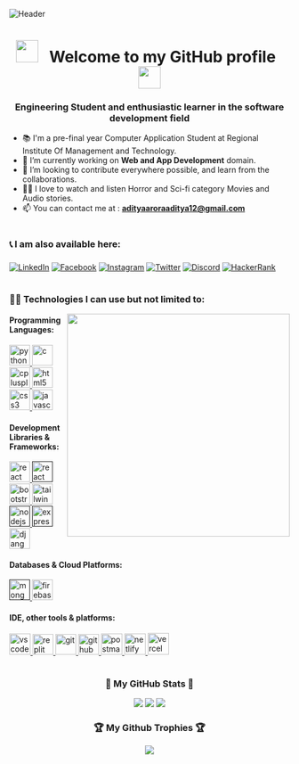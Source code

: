 ![Header](./github-header-image.png)

<h1 align="center"><img src="https://user-images.githubusercontent.com/74038190/213844263-a8897a51-32f4-4b3b-b5c2-e1528b89f6f3.png" width="40" /> &nbsp; Welcome to my GitHub profile &nbsp; <img src="https://user-images.githubusercontent.com/74038190/213844263-a8897a51-32f4-4b3b-b5c2-e1528b89f6f3.png" width="40" /></h1>
<h3 align="center">Engineering Student and enthusiastic learner in the software development field</h3>

<!-- <p align="left"> <img src="https://komarev.com/ghpvc/?username=arghyadutta080&label=Profile%20views&style=for-the-badge" alt="arghyadutta080" /> </p> -->

- 📚 I'm a pre-final year Computer Application Student at Regional Institute Of Management and Technology.
- 🌱 I’m currently working on **Web and App Development** domain. 
- 💞️ I’m looking to contribute everywhere possible, and learn from the collaborations.
- 🧑‍💻 I love to watch and listen Horror and Sci-fi category Movies and Audio stories.
- 📫 You can contact me at : **adityaaroraaditya12@gmail.com**


# <h3 align="left"> 📞 I am also available here: <h3>
<p align="left">
<a href="" target="blank"><img alt='LinkedIn' src='https://img.shields.io/badge/LinkedIn-100000?style=for-the-badge&logo=LinkedIn&logoColor=white&labelColor=000000&color=0072b1'/></a>  
<a href="" target="blank"><img alt='Facebook' src='https://img.shields.io/badge/Facebook-100000?style=for-the-badge&logo=Facebook&logoColor=white&labelColor=black&color=000080'/></a>
<a href="" target="blank"><img alt='Instagram' src='https://img.shields.io/badge/Instagram-100000?style=for-the-badge&logo=Instagram&logoColor=white&labelColor=000000&color=FF009E'/></a>
<a href="" target="blank"><img alt='Twitter' src='https://img.shields.io/badge/Twitter-100000?style=for-the-badge&logo=Twitter&logoColor=white&labelColor=000000&color=33BBFF'/></a>
<a href="" target="blank"><img alt='Discord' src='https://img.shields.io/badge/Discord-100000?style=for-the-badge&logo=Discord&logoColor=white&labelColor=black&color=6B00B3'/></a>
<a href="" target="blank"><img alt='HackerRank' src='https://img.shields.io/badge/hackerrank-100000?style=for-the-badge&logo=hackerrank&logoColor=white&labelColor=000000&color=006600'/></a>
</p>


# <h3 align="left">🧑‍💻 Technologies I can use but not limited to: </h3>
<img align="right" src="https://user-images.githubusercontent.com/74038190/229223263-cf2e4b07-2615-4f87-9c38-e37600f8381a.gif" width="400">
<p align="left">
<h4 align="left">Programming Languages: </h4>
<a href="https://www.python.org" target="_blank" rel="noreferrer"> <img src="https://skillicons.dev/icons?i=python" alt="python" width="37" height="37"/> </a>
<a href="https://www.cprogramming.com/" target="_blank" rel="noreferrer"> <img src="https://skillicons.dev/icons?i=c" alt="c" width="37" height="37"/> </a>
<a href="https://www.cplusplus.com/doc/tutorial/" target="_blank" rel="noreferrer"> <img src="https://skillicons.dev/icons?i=cpp" alt="cplusplus" width="37" height="37"/> </a>
<a href="https://www.w3.org/html/" target="_blank" rel="noreferrer"> <img src="https://skillicons.dev/icons?i=html" alt="html5" width="37" height="=37"/> </a>
<a href="https://www.w3schools.com/css/" target="_blank" rel="noreferrer"> <img src="https://skillicons.dev/icons?i=css" alt="css3" width="37" height="37"/> </a>
<a href="https://developer.mozilla.org/en-US/docs/Web/JavaScript" target="_blank" rel="noreferrer"> <img src="https://skillicons.dev/icons?i=javascript" alt="javascript" width="37" height="37"/> </a>
<h4 align="left">Development Libraries & Frameworks: </h4>
<a href="https://reactjs.org/" target="_blank" rel="noreferrer"> <img src="https://skillicons.dev/icons?i=react" alt="react" width="37" height="37"/> </a> 
<a href="" target="_blank" rel="noreferrer"> <img src="https://skillicons.dev/icons?i=redux" alt="react" width="37" height="37"/> </a> 
<a href="https://getbootstrap.com" target="_blank" rel="noreferrer"> <img src="https://skillicons.dev/icons?i=bootstrap" alt="bootstrap" width="37" height="37"/> </a>
<a href="https://getbootstrap.com" target="_blank" rel="noreferrer"> <img src="https://skillicons.dev/icons?i=tailwind" alt="tailwindcss" width="37" height="37"/> </a>
<a href="" target="_blank" rel="noreferrer"> <img src="https://skillicons.dev/icons?i=nodejs" alt="nodejs" width="37" height="37"/> </a> 
<a href="" target="_blank" rel="noreferrer"> <img src="https://skillicons.dev/icons?i=express" alt="express" width="37" height="37"/> </a> 
<a href="https://www.djangoproject.com/" target="_blank" rel="noreferrer"> <img src="https://skillicons.dev/icons?i=django" alt="django" width="37" height="37"/> </a>    
<h4 align="left">Databases & Cloud Platforms: </h4>
<a href="" target="_blank" rel="noreferrer"> <img src="https://skillicons.dev/icons?i=mongodb" alt="mongoDB" width="37" height="37"/> </a>    
<a href="https://firebase.google.com/" target="_blank" rel="noreferrer"> <img src="https://skillicons.dev/icons?i=firebase" alt="firebase" width="37" height="37"/> </a>


<h4 align="left">IDE, other tools & platforms: </h4>
<a href="https://code.visualstudio.com/" target="_blank" rel="noreferrer"> <img src="https://skillicons.dev/icons?i=vscode" alt="vscode" width="38" height="38"/> </a>
<a href="https://replit.com/" target="_blank" rel="noreferrer"> <img src="https://skillicons.dev/icons?i=replit" alt="replit" width="37" height="37"/> </a>
<a href="https://git-scm.com/" target="_blank" rel="noreferrer"> <img src="https://skillicons.dev/icons?i=git" alt="git" width="37" height="37"/> </a>
<a href="https://github.com/" target="_blank" rel="noreferrer"> <img src="https://skillicons.dev/icons?i=github" alt="github" width="37" height="37"/> </a>
<a href="https://www.postman.com/" target="_blank" rel="noreferrer"> <img src="https://skillicons.dev/icons?i=postman" alt="postman" width="38" height="38"/> </a>
<a href="https://www.netlify.com/" target="_blank" rel="noreferrer"> <img src="https://skillicons.dev/icons?i=netlify" alt="netlify" width="38" height="38"/> </a> 
<a href="https://vercel.com/dashboard" target="_blank" rel="noreferrer"> <img src="https://skillicons.dev/icons?i=vercel" alt="vercel" width="38" height="39"/> </a> 
</p>


# <h3 align="center">🏅 My GitHub Stats 🏅</h3>
<!--  <div aligh="center">![Profile views](https://gpvc.arturio.dev/arghyadutta080)</div> -->
<div align="center">
<img src="https://github-readme-stats.vercel.app/api/top-langs/?username=arghyadutta080&layout=compact&theme=dark#gh-dark-mode-only">
<img src="https://github-readme-stats.vercel.app/api?username=arghyadutta080&show_icons=true&include_all_commits=true&theme=dark">
<img src="https://github-readme-streak-stats.herokuapp.com/?user=arghyadutta080&theme=dark">
</div>

<div align="center">
<h3 align="center">🏆 My Github Trophies 🏆</h3>
<img align="center" src="https://github-profile-trophy.vercel.app/?username=arghyadutta080&theme=onedark">
</div>
